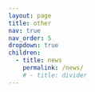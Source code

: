 ```yaml
---
layout: page
title: other
nav: true
nav_order: 5
dropdown: true
children:
  - title: news
    permalink: /news/
    # - title: divider
---
```

